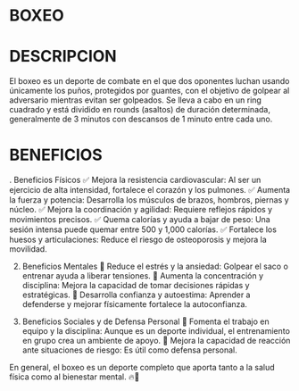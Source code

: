 # BOXEO

# DESCRIPCION 
El boxeo es un deporte de combate en el que dos oponentes luchan usando únicamente los puños, protegidos por guantes, con el objetivo de golpear al adversario mientras evitan ser golpeados. Se lleva a cabo en un ring cuadrado y está dividido en rounds (asaltos) de duración determinada, generalmente de 3 minutos con descansos de 1 minuto entre cada uno.

# BENEFICIOS 
. Beneficios Físicos
✅ Mejora la resistencia cardiovascular: Al ser un ejercicio de alta intensidad, fortalece el corazón y los pulmones.
✅ Aumenta la fuerza y potencia: Desarrolla los músculos de brazos, hombros, piernas y núcleo.
✅ Mejora la coordinación y agilidad: Requiere reflejos rápidos y movimientos precisos.
✅ Quema calorías y ayuda a bajar de peso: Una sesión intensa puede quemar entre 500 y 1,000 calorías.
✅ Fortalece los huesos y articulaciones: Reduce el riesgo de osteoporosis y mejora la movilidad.

2. Beneficios Mentales
🧠 Reduce el estrés y la ansiedad: Golpear el saco o entrenar ayuda a liberar tensiones.
🧠 Aumenta la concentración y disciplina: Mejora la capacidad de tomar decisiones rápidas y estratégicas.
🧠 Desarrolla confianza y autoestima: Aprender a defenderse y mejorar físicamente fortalece la autoconfianza.

3. Beneficios Sociales y de Defensa Personal
🥊 Fomenta el trabajo en equipo y la disciplina: Aunque es un deporte individual, el entrenamiento en grupo crea un ambiente de apoyo.
🥊 Mejora la capacidad de reacción ante situaciones de riesgo: Es útil como defensa personal.

En general, el boxeo es un deporte completo que aporta tanto a la salud física como al bienestar mental. 🔥🥊












